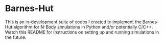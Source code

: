 # Barnes-Hut

This is an in-development suite of codes I created to implement the Barnes-Hut algorithm for N-Body simulations in Python and/or potentially C/C++. Watch this README for instructions on setting up and running simulations in the future.
